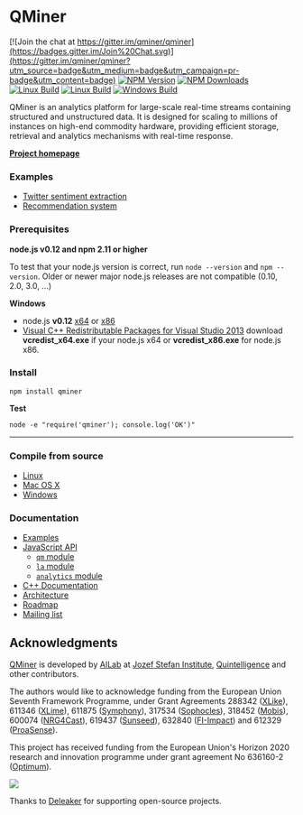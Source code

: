 QMiner
======

[![Join the chat at https://gitter.im/qminer/qminer](https://badges.gitter.im/Join%20Chat.svg)](https://gitter.im/qminer/qminer?utm_source=badge&utm_medium=badge&utm_campaign=pr-badge&utm_content=badge)
[![NPM Version][npm-image]][npm-url]
[![NPM Downloads][downloads-image]][downloads-url]
[![Linux Build][travis-linux-image]][travis-linux-url]
[![Linux Build][travis-mac-image]][travis-mac-url]
[![Windows Build][appveyor-image]][appveyor-url]

QMiner is an analytics platform for large-scale real-time streams containing structured and
unstructured data. It is designed for scaling to millions of instances on high-end commodity 
hardware, providing efficient storage, retrieval and analytics mechanisms with real-time response.

**[Project homepage](http://qminer.ijs.si/)**

### Examples

- [Twitter sentiment extraction](https://tonicdev.com/rupnikj/qminer-sentiment-extraction)
- [Recommendation system](https://tonicdev.com/blazf/qminer-recommendation)

### Prerequisites

**node.js v0.12 and npm 2.11 or higher**

To test that your node.js version is correct, run ```node --version``` and ```npm --version```. Older or newer major node.js releases are not compatible (0.10, 2.0, 3.0, ...)

**Windows**
- node.js **v0.12** [x64](https://nodejs.org/download/release/v0.12.7/x64/node-v0.12.7-x64.msi) or [x86](https://nodejs.org/download/release/v0.12.7/node-v0.12.7-x86.msi)
- [Visual C++ Redistributable Packages for Visual Studio 2013](https://www.microsoft.com/en-us/download/details.aspx?id=40784)   download **vcredist_x64.exe** if your node.js x64 or **vcredist_x86.exe** for node.js x86.

### Install 

	npm install qminer

**Test**

	node -e "require('qminer'); console.log('OK')"

---

### Compile from source

+ [Linux](https://github.com/qminer/qminer/wiki/Compiling-from-source-on-Linux)
+ [Mac OS X](https://github.com/qminer/qminer/wiki/Compiling-from-source-on-Mac-OSX)
+ [Windows](https://github.com/qminer/qminer/wiki/Compiling-from-source-on-Windows)

### Documentation

+ [Examples](https://github.com/qminer/qminer/wiki/Example)
+ [JavaScript API](https://rawgit.com/qminer/qminer/master/nodedoc/index.html)
  + [`qm` module](https://rawgit.com/qminer/qminer/master/nodedoc/module-qm.html)
  + [`la` module](https://rawgit.com/qminer/qminer/master/nodedoc/module-la.html)
  + [`analytics` module](https://rawgit.com/qminer/qminer/master/nodedoc/module-analytics.html)
+ [C++ Documentation](http://agava.ijs.si/~blazf/qminer/)
+ [Architecture](https://github.com/qminer/qminer/wiki/Architecture)
+ [Roadmap](https://github.com/qminer/qminer/wiki/Roadmap)
+ [Mailing list](https://groups.google.com/forum/#!forum/qminer)

## Acknowledgments

[QMiner](http://qminer.ijs.si/) is developed by [AILab](http://ailab.ijs.si/) at 
[Jozef Stefan Institute](http://www.ijs.si/), [Quintelligence](http://quintelligence.com) and other contributors.

The authors would like to acknowledge funding from the European Union Seventh Framework Programme, under Grant Agreements 288342 ([XLike](http://www.xlike.org/)), 611346 ([XLime](http://xlime.eu)), 611875 ([Symphony](http://projectsymphony.eu)), 317534 ([Sophocles](http://sophocles.eu/)), 318452 ([Mobis](https://sites.google.com/site/mobiseuprojecteu/)), 600074 ([NRG4Cast](http://nrg4cast.org)), 619437 ([Sunseed](http://sunseed-fp7.eu)), 632840 ([FI-Impact](http://fi-impact.net/home/)) and 612329 ([ProaSense](http://www.proasense.eu)).

This project has received funding from the European Union's Horizon 2020 research and innovation programme under grant agreement No 636160-2 ([Optimum](http://www.optimumproject.eu/)).

![](http://ailab.ijs.si/~blazf/eu.png)

Thanks to [Deleaker](http://deleaker.com) for supporting open-source projects.

[npm-image]: https://img.shields.io/npm/v/qminer.svg
[npm-url]: https://npmjs.org/package/qminer
[downloads-image]: https://img.shields.io/npm/dm/qminer.svg
[downloads-url]: https://npmjs.org/package/qminer
[travis-linux-image]: https://img.shields.io/travis/qminer/qminer/master.svg?label=linux
[travis-linux-url]: https://travis-ci.org/qminer/qminer
[travis-mac-image]: https://img.shields.io/travis/qminer/qminer/osx-binaries.svg?label=mac
[travis-mac-url]: https://travis-ci.org/qminer/qminer
[appveyor-image]: https://img.shields.io/appveyor/ci/rupnikj/qminer/master.svg?label=windows
[appveyor-url]: https://ci.appveyor.com/project/rupnikj/qminer

